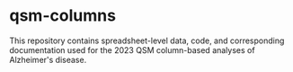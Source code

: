 # qsm-columns
This repository contains spreadsheet-level data, code, and corresponding documentation used for the 2023 QSM column-based analyses of Alzheimer's disease.
